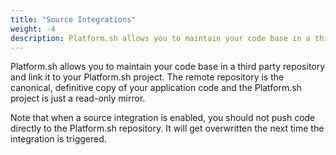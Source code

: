 ```yaml
---
title: "Source Integrations"
weight: -4
description: Platform.sh allows you to maintain your code base in a third party repository and link it to your Platform.sh project.
---
```


Platform.sh allows you to maintain your code base in a third party repository and link it to your Platform.sh project.  The remote repository is the canonical, definitive copy of your application code and the Platform.sh project is just a read-only mirror.

Note that when a source integration is enabled, you should not push code directly to the Platform.sh repository.  It will get overwritten the next time the integration is triggered.
